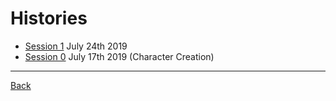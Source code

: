 # Histories
- [Session 1](Session1.md) July 24th 2019
- [Session 0](Session0.md) July 17th 2019 (Character Creation)

---
[Back](../TheEyesOfTheBeholder)